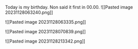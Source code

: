 Today is my birthday. Non said it first in 00.00.
![[Pasted image 20231128063240.png]]

![[Pasted image 20231128063335.png]]

![[Pasted image 20231128070839.png]]

![[Pasted image 20231128213342.png]]